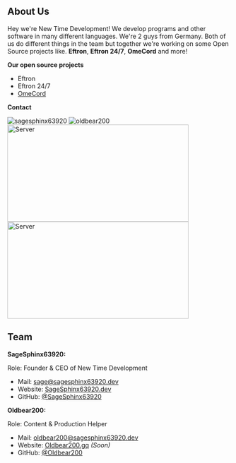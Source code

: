 **About Us**
--
Hey we're New Time Development! We develop programs and other software in many different languages.
We're 2 guys from Germany. Both of us do different things in the team but together we're working on some Open Source projects like. **Eftron**, **Eftron 24/7**, **OmeCord** and more!

**Our open source projects**
- Eftron 
- Eftron 24/7 
- [OmeCord](https://github.com/New-Time-Development/OmeCord)


**Contact**
<div id="Discord">
<img  src="https://lanyard-profile-readme.vercel.app/api/660887621169446964" alt="sagesphinx63920"/> </a>
<img  src="https://lanyard-profile-readme.vercel.app/api/658302673707204627" alt="oldbear200"/> 
</div>

<div id>
<img src="https://discordapp.com/api/guilds/747061203070746624/embed.png?style=banner1" alt="Server" width="410" height="220" />
<img src="https://discordapp.com/api/guilds/845327767565631559/embed.png?style=banner1" alt="Server" width="410" height="220" />
</div>

Team
-

**SageSphinx63920:**

Role: Founder & CEO of New Time Development
- Mail: [sage@sagesphinx63920.dev](mailto:sage@sagesphinx63920.dev)
- Website: [SageSphinx63920.dev](https://sagesphinx63920.dev)
- GitHub: [@SageSphinx63920](https://github.com/sagesphinx63920)

**Oldbear200:**

Role: Content & Production Helper 
- Mail: [oldbear200@sagesphinx63920.dev](mailto:oldbear200@sagesphinx63920.dev)
- Website: [Oldbear200.gq](https://oldbear200.gq) *(Soon)*
- GitHub: [@Oldbear200](https://github.com/oldbear200)
